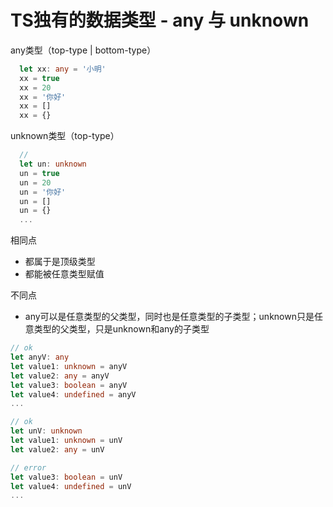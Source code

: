 # TS独有的数据类型 - any 与 unknown
<section grid grid-cols-2 gap-x-4>
<section>
any类型（top-type | bottom-type）

```ts
  let xx: any = '小明'
  xx = true
  xx = 20
  xx = '你好'
  xx = []
  xx = {}
```
unknown类型（top-type）
```ts
  // 
  let un: unknown
  un = true
  un = 20
  un = '你好'
  un = []
  un = {}
  ...
``` 
</section>

<section> 

<section v-click>

相同点
  - 都属于是顶级类型
  - 都能被任意类型赋值
</section>

<section mt>
  <section v-click>
  不同点

  - any可以是任意类型的父类型，同时也是任意类型的子类型；unknown只是任意类型的父类型，只是unknown和any的子类型
  </section>
  
  <section grid grid-cols-2 gap-x-4 v-click>
  <section>

  ```ts
  // ok
  let anyV: any 
  let value1: unknown = anyV 
  let value2: any = anyV 
  let value3: boolean = anyV 
  let value4: undefined = anyV 
  ...                           
  ```  

  </section>
  <section>

  ```ts
  // ok
  let unV: unknown 
  let value1: unknown = unV 
  let value2: any = unV 

  // error
  let value3: boolean = unV 
  let value4: undefined = unV 
  ...                           
  ```  
  
  </section>
  </section>

</section>

</section>
</section>